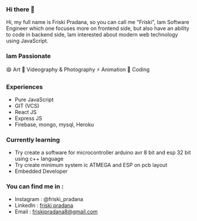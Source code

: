 ### Hi there 👋

Hi, my full name is Friski Pradana, so you can call me "Friski", Iam Software Engineer which one focuses more on frontend side, 
but also have an ability to code in backend  side, Iam interested about modern web technology using JavaScript.

### Iam Passionate
 😄 Art
 🔭 Videography & Photography
 ⚡ Animation
 🌱 Coding


### Experiences
- Pure JavaScript
- GIT (VCS)
- React JS
- Express JS
- Firebase, mongo, mysql, Heroku

### Currently learning
- Try create a software for microcontroller arduino avr 8 bit and esp 32 bit using c++ language
- Try create minimum system ic ATMEGA and ESP on pcb layout 
- Embedded Developer

### You can find me in :
- Instagram : @friski_pradana
- Linkedln : <a href="https://id.linkedin.com/in/friski-pradana-5bb328194"> friski pradana <a>
- Email : friskipradana8@gmail.com


<!--
**friskipradana/friskipradana** is a ✨ _special_ ✨ repository because its `README.md` (this file) appears on your GitHub profile.

Here are some ideas to get you started:

- 🔭 I’m currently working on ...
- 🌱 I’m currently learning ...
- 👯 I’m looking to collaborate on ...
- 🤔 I’m looking for help with ...
- 💬 Ask me about ...
- 📫 How to reach me: ...
- 😄 Pronouns: ...
- ⚡ Fun fact: ...
-->
